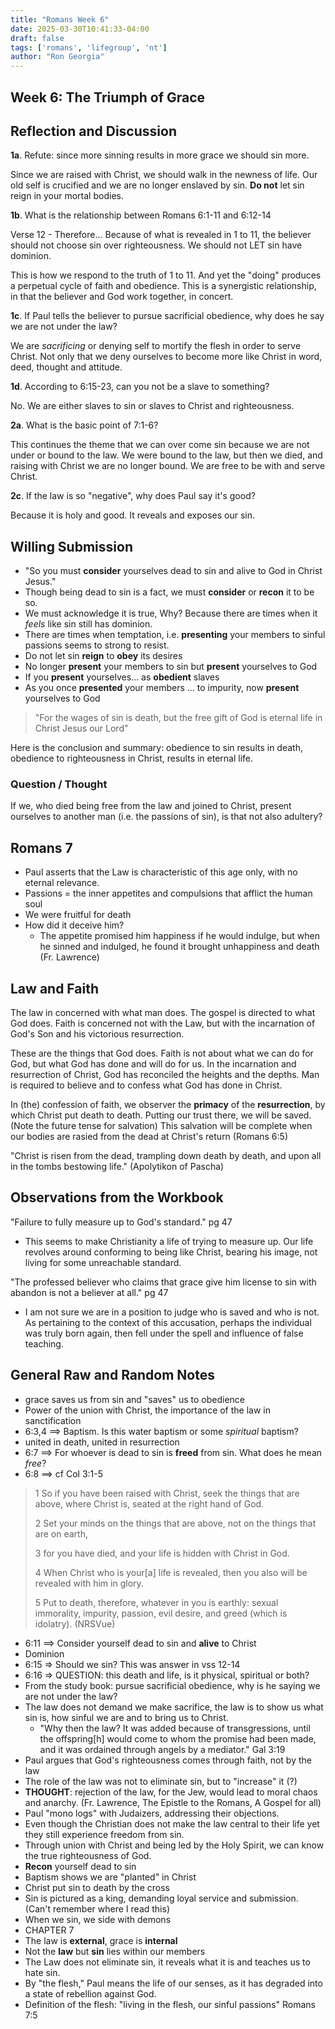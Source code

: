 ```yaml
---
title: "Romans Week 6"
date: 2025-03-30T10:41:33-04:00
draft: false
tags: ['romans', 'lifegroup', 'nt']
author: "Ron Georgia"
---
```


## Week 6: The Triumph of Grace

## Reflection and Discussion

**1a**. Refute: since more sinning results in more grace we should sin more.

Since we are raised with Christ, we should walk in the newness of life. Our old self is crucified and we are no longer enslaved by sin. **Do not** let sin reign in your mortal bodies.

**1b**. What is the relationship between Romans 6:1-11 and 6:12-14

Verse 12 - Therefore... Because of what is revealed in 1 to 11, the believer should not choose sin over righteousness. We should not LET sin have dominion.

This is how we respond to the truth of 1 to 11. And yet the "doing" produces a perpetual cycle of faith and obedience. This is a synergistic relationship, in that the believer and God work together, in concert.

**1c**. If Paul tells the believer to pursue sacrificial obedience, why does he say we are not under the law?

We are _sacrificing_ or denying self to mortify the flesh in order to serve Christ. Not only that we deny ourselves to become more like Christ in word, deed, thought and attitude.

**1d**. According to 6:15-23, can you not be a slave to something?

No. We are either slaves to sin or slaves to Christ and righteousness.

**2a**. What is the basic point of 7:1-6?

This continues the theme that we can over come sin because we are not under or bound to the law. We were bound to the law, but then we died, and raising with Christ we are no longer bound. We are free to be with and serve Christ.

**2c**. If the law is so "negative", why does Paul say it's good?

Because it is holy and good. It reveals and exposes our sin.


## Willing Submission

- "So you must **consider** yourselves dead to sin and alive to God in Christ Jesus."
- Though being dead to sin is a fact, we must **consider** or **recon** it to be so.
- We must acknowledge it is true, Why? Because there are times when it _feels_ like sin still has dominion.
- There are times when temptation, i.e. **presenting** your members to sinful passions seems to strong to resist.
- Do not let sin **reign** to **obey** its desires
- No longer **present** your members to sin but **present** yourselves to God
- If you **present** yourselves... as **obedient** slaves
- As you once **presented** your members ... to impurity, now **present** yourselves to God

> "For the wages of sin is death, but the free gift of God is eternal life in Christ Jesus our Lord"

Here is the conclusion and summary: obedience to sin results in death, obedience to righteousness in Christ, results in eternal life.

### Question / Thought

If we, who died being free from the law and joined to Christ, present ourselves to another man (i.e. the passions of sin), is that not also adultery?

## Romans 7

- Paul asserts that the Law is characteristic of this age only, with no eternal relevance.
- Passions = the inner appetites and compulsions that afflict the human soul
- We were fruitful for death
- How did it deceive him?
  - The appetite promised him happiness if he would indulge, but when he sinned and indulged, he found it brought unhappiness and death (Fr. Lawrence)

## Law and Faith

The law in concerned with what man does. The gospel is directed to what God does. Faith is concerned not with the Law, but with the incarnation of God's Son and his victorious resurrection.

These are the things that God does. Faith is not about what we can do for God, but what God has done and will do for us. In the incarnation and resurrection of Christ, God has reconciled the heights and the depths. Man is required to believe and to confess what God has done in Christ.

In (the) confession of faith, we observer the **primacy** of the **resurrection**, by which Christ put death to death. Putting our trust there, we will be saved. (Note the future tense for salvation) This salvation will be complete when our bodies are rasied from the dead at Christ's return (Romans 6:5)

"Christ is risen from the dead, trampling down death by death, and upon all in the tombs bestowing life." (Apolytikon of Pascha)

## Observations from the Workbook

"Failure to fully measure up to God's standard." pg 47

- This seems to make Christianity a life of trying to measure up. Our life revolves around conforming to being like Christ, bearing his image, not living for some unreachable standard.

"The professed believer who claims that grace give him license to sin with abandon is not a believer at all." pg 47

- I am not sure we are in a position to judge who is saved and who is not. As pertaining to the context of this accusation, perhaps the individual was truly born again, then fell under the spell and influence of false teaching.

## General Raw and Random Notes

- grace saves us from sin and "saves" us to obedience
- Power of the union with Christ, the importance of the law in sanctification
- 6:3,4 ==> Baptism. Is this water baptism or some _spiritual_ baptism?
- united in death, united in resurrection
- 6:7 ==> For whoever is dead to sin is **freed** from sin. What does he mean _free_?
- 6:8 ==> cf Col 3:1-5
> 1 So if you have been raised with Christ, seek the things that are above, where Christ is, seated at the right hand of God. 
>
> 2 Set your minds on the things that are above, not on the things that are on earth, 
>
> 3 for you have died, and your life is hidden with Christ in God. 
>
> 4 When Christ who is your[a] life is revealed, then you also will be revealed with him in glory.
>
> 5 Put to death, therefore, whatever in you is earthly: sexual immorality, impurity, passion, evil desire, and greed (which is idolatry). (NRSVue)

- 6:11 ==> Consider yourself dead to sin and **alive** to Christ
- Dominion
- 6:15 => Should we sin? This was answer in vss 12-14
- 6:16 => QUESTION: this death and life, is it physical, spiritual or both?
- From the study book: pursue sacrificial obedience, why is he saying we are not under the law?
- The law does not demand we make sacrifice, the law is to show us what sin is, how sinful we are and to bring us to Christ. 
  - "Why then the law? It was added because of transgressions, until the offspring[h] would come to whom the promise had been made, and it was ordained through angels by a mediator." Gal 3:19
- Paul argues that God's righteousness comes through faith, not by the law
- The role of the law was not to eliminate sin, but to "increase" it (?)
- **THOUGHT**: rejection of the law, for the Jew, would lead to moral chaos and anarchy. (Fr. Lawrence, The Epistle to the Romans, A Gospel for all)
- Paul "mono logs" with Judaizers, addressing their objections.
- Even though the Christian does not make the law central to their life yet they still experience freedom from sin.
- Through union with Christ and being led by the Holy Spirit, we can know the true righteousness of God.
- **Recon** yourself dead to sin
- Baptism shows we are "planted" in Christ
- Christ put sin to death by the cross
- Sin is pictured as a king, demanding loyal service and submission. (Can't remember where I read this)
- When we sin, we side with demons
- CHAPTER 7
- The law is **external**, grace is **internal**
- Not the **law** but **sin** lies within our members
- The Law does not eliminate sin, it reveals what it is and teaches us to hate sin.
- By "the flesh," Paul means the life of our senses, as it has degraded into a state of rebellion against God.
- Definition of the flesh: "living in the flesh, our sinful passions" Romans 7:5

